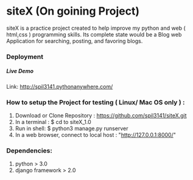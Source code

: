 # siteX (On goining Project)

siteX is a practice project created to help improve my python and web ( html,css ) programming skills.
Its complete state would be a Blog web Application for searching, posting, and favoring blogs. 

### Deployment
 ##### Live Demo
 Link: http://spil3141.pythonanywhere.com/

### How to setup the Project for testing ( Linux/ Mac OS only ) : 
 1. Download or Clone Repository : https://github.com/spil3141/siteX.git
 2. In a terminal : $ cd to siteX_1.0 
 3. Run in shell: $ python3 manage.py runserver 
 3. In a web browser, connect to local host : "http://127.0.0.1:8000/"

### Dependencies: 
 1. python > 3.0
 2. django framework > 2.0
